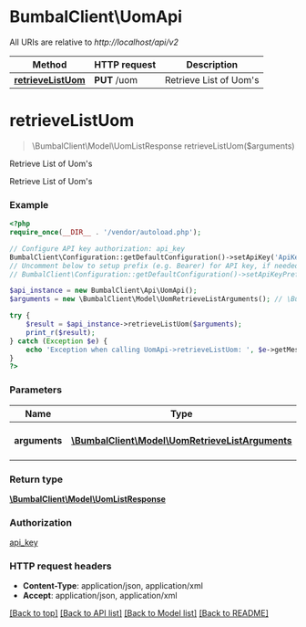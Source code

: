 # BumbalClient\UomApi

All URIs are relative to *http://localhost/api/v2*

Method | HTTP request | Description
------------- | ------------- | -------------
[**retrieveListUom**](UomApi.md#retrieveListUom) | **PUT** /uom | Retrieve List of Uom&#39;s


# **retrieveListUom**
> \BumbalClient\Model\UomListResponse retrieveListUom($arguments)

Retrieve List of Uom's

Retrieve List of Uom's

### Example
```php
<?php
require_once(__DIR__ . '/vendor/autoload.php');

// Configure API key authorization: api_key
BumbalClient\Configuration::getDefaultConfiguration()->setApiKey('ApiKey', 'YOUR_API_KEY');
// Uncomment below to setup prefix (e.g. Bearer) for API key, if needed
// BumbalClient\Configuration::getDefaultConfiguration()->setApiKeyPrefix('ApiKey', 'Bearer');

$api_instance = new BumbalClient\Api\UomApi();
$arguments = new \BumbalClient\Model\UomRetrieveListArguments(); // \BumbalClient\Model\UomRetrieveListArguments | Uom RetrieveList Arguments

try {
    $result = $api_instance->retrieveListUom($arguments);
    print_r($result);
} catch (Exception $e) {
    echo 'Exception when calling UomApi->retrieveListUom: ', $e->getMessage(), PHP_EOL;
}
?>
```

### Parameters

Name | Type | Description  | Notes
------------- | ------------- | ------------- | -------------
 **arguments** | [**\BumbalClient\Model\UomRetrieveListArguments**](../Model/UomRetrieveListArguments.md)| Uom RetrieveList Arguments |

### Return type

[**\BumbalClient\Model\UomListResponse**](../Model/UomListResponse.md)

### Authorization

[api_key](../../README.md#api_key)

### HTTP request headers

 - **Content-Type**: application/json, application/xml
 - **Accept**: application/json, application/xml

[[Back to top]](#) [[Back to API list]](../../README.md#documentation-for-api-endpoints) [[Back to Model list]](../../README.md#documentation-for-models) [[Back to README]](../../README.md)

